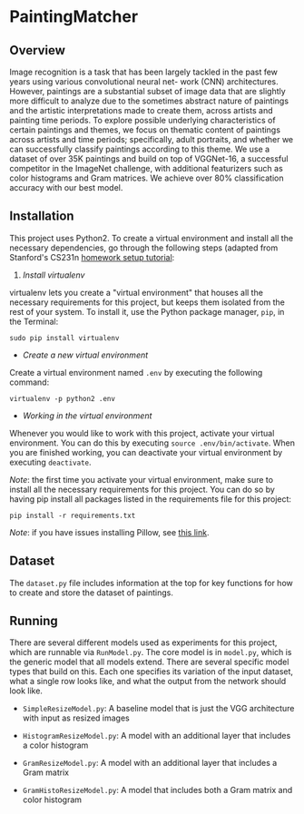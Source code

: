 # PaintingMatcher

## Overview
Image recognition is a task that has been largely tackled in the past few years using various convolutional neural net- work (CNN) architectures. However, paintings are a substantial subset of image data that are slightly more difficult to analyze due to the sometimes abstract nature of paintings and the artistic interpretations made to create them, across artists and painting time periods. To explore possible underlying characteristics of certain paintings and themes, we focus on thematic content of paintings across artists and time periods; specifically, adult portraits, and whether we can successfully classify paintings according to this theme. We use a dataset of over 35K paintings and build on top of VGGNet-16, a successful competitor in the ImageNet challenge, with additional featurizers such as color histograms and Gram matrices. We achieve over 80% classification accuracy with our best model.

## Installation
This project uses Python2.  To create a virtual environment and install all the necessary dependencies, go through the following steps (adapted from Stanford's CS231n [homework setup tutorial](https://cs231n.github.io/assignments2017/assignment1/):

1. *Install virtualenv*

virtualenv lets you create a "virtual environment" that houses all the necessary requirements for this project, but keeps them isolated from the rest of your system.  To install it, use the Python package manager, `pip`, in the Terminal:
```
sudo pip install virtualenv
```

+ *Create a new virtual environment*

Create a virtual environment named `.env` by executing the following command:
```
virtualenv -p python2 .env
```

+ *Working in the virtual environment*

Whenever you would like to work with this project, activate your virtual environment.  You can do this by executing `source .env/bin/activate`.  When you are finished working, you can deactivate your virtual environment by executing `deactivate`.

*Note*: the first time you activate your virtual environment, make sure to install all the necessary requirements for this project.  You can do so by having pip install all packages listed in the requirements file for this project:

```
pip install -r requirements.txt
```

_Note_: if you have issues installing Pillow, see [this link](https://pillow.readthedocs.io/en/3.0.0/installation.html).

## Dataset
The `dataset.py` file includes information at the top for key functions for how to create and store the dataset of paintings.

## Running
There are several different models used as experiments for this project, which are runnable via `RunModel.py`.  The core model is in `model.py`, which is the generic model that all models extend.  There are several specific model types that build on this.  Each one specifies its variation of the input dataset, what a single row looks like, and what the output from the network should look like.

+ `SimpleResizeModel.py`: A baseline model that is just the VGG architecture with input as resized images

+ `HistogramResizeModel.py`: A model with an additional layer that includes a color histogram

+ `GramResizeModel.py`: A model with an additional layer that includes a Gram matrix

+ `GramHistoResizeModel.py`: A model that includes both a Gram matrix and color histogram



